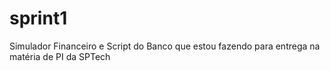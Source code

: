 # sprint1
Simulador Financeiro e Script do Banco que estou fazendo para entrega na matéria de PI da SPTech
